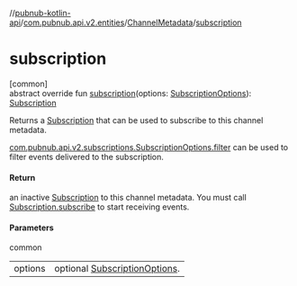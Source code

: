 //[pubnub-kotlin-api](../../../index.md)/[com.pubnub.api.v2.entities](../index.md)/[ChannelMetadata](index.md)/[subscription](subscription.md)

# subscription

[common]\
abstract override fun [subscription](subscription.md)(options: [SubscriptionOptions](../../com.pubnub.api.v2.subscriptions/-subscription-options/index.md)): [Subscription](../../com.pubnub.api.v2.subscriptions/-subscription/index.md)

Returns a [Subscription](../../com.pubnub.api.v2.subscriptions/-subscription/index.md) that can be used to subscribe to this channel metadata.

[com.pubnub.api.v2.subscriptions.SubscriptionOptions.filter](../../com.pubnub.api.v2.subscriptions/-subscription-options/-companion/filter.md) can be used to filter events delivered to the subscription.

#### Return

an inactive [Subscription](../../com.pubnub.api.v2.subscriptions/-subscription/index.md) to this channel metadata. You must call [Subscription.subscribe](../../../../../pubnub-kotlin/pubnub-kotlin-api/com.pubnub.api.v2.subscriptions/-subscription/subscribe.md) to start receiving events.

#### Parameters

common

| | |
|---|---|
| options | optional [SubscriptionOptions](../../com.pubnub.api.v2.subscriptions/-subscription-options/index.md). |
